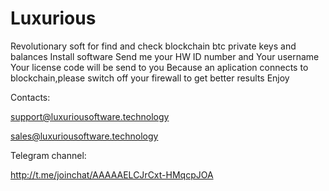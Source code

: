 # Luxurious
Revolutionary soft for find and check blockchain btc private keys and balances
Install software
Send me your HW ID number and Your username
Your license code will be send to you
Because an aplication connects to blockchain,please switch off your firewall to get better results
Enjoy

Contacts:

support@luxuriousoftware.technology

sales@luxuriousoftware.technology

Telegram channel:

http://t.me/joinchat/AAAAAELCJrCxt-HMqcpJOA
